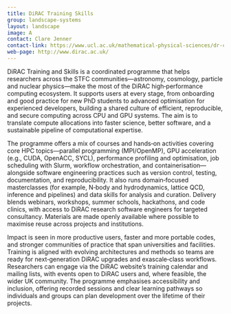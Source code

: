 ```yaml
---
title: DiRAC Training Skills
group: landscape-systems
layout: landscape
image: A
contact: Clare Jenner
contact-link: https://www.ucl.ac.uk/mathematical-physical-sciences/dr-clare-jenner-deputy-director
web-page: http://www.dirac.ac.uk/
---
```


DiRAC Training and Skills is a coordinated programme that helps researchers across the STFC communities—astronomy, cosmology, particle and nuclear physics—make the most of the DiRAC high‑performance computing ecosystem. It supports users at every stage, from onboarding and good practice for new PhD students to advanced optimisation for experienced developers, building a shared culture of efficient, reproducible, and secure computing across CPU and GPU systems. The aim is to translate compute allocations into faster science, better software, and a sustainable pipeline of computational expertise.

The programme offers a mix of courses and hands‑on activities covering core HPC topics—parallel programming (MPI/OpenMP), GPU acceleration (e.g., CUDA, OpenACC, SYCL), performance profiling and optimisation, job scheduling with Slurm, workflow orchestration, and containerisation—alongside software engineering practices such as version control, testing, documentation, and reproducibility. It also runs domain‑focused masterclasses (for example, N‑body and hydrodynamics, lattice QCD, inference and pipelines) and data skills for analysis and curation. Delivery blends webinars, workshops, summer schools, hackathons, and code clinics, with access to DiRAC research software engineers for targeted consultancy. Materials are made openly available where possible to maximise reuse across projects and institutions.

Impact is seen in more productive users, faster and more portable codes, and stronger communities of practice that span universities and facilities. Training is aligned with evolving architectures and methods so teams are ready for next‑generation DiRAC upgrades and exascale‑class workflows. Researchers can engage via the DiRAC website’s training calendar and mailing lists, with events open to DiRAC users and, where feasible, the wider UK community. The programme emphasises accessibility and inclusion, offering recorded sessions and clear learning pathways so individuals and groups can plan development over the lifetime of their projects.
